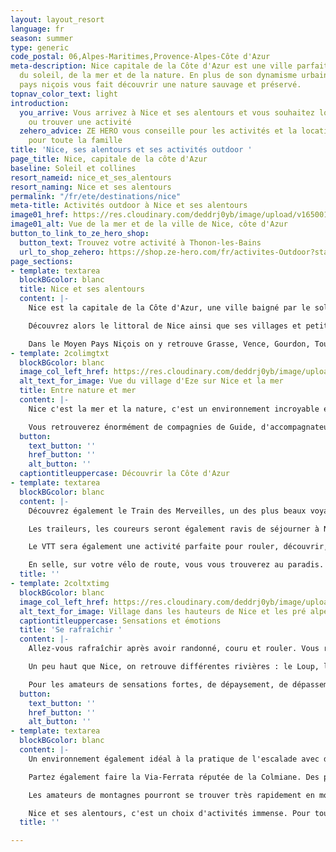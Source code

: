 ```yaml
---
layout: layout_resort
language: fr
season: summer
type: generic
code_postal: 06,Alpes-Maritimes,Provence-Alpes-Côte d'Azur
meta-description: Nice capitale de la Côte d'Azur est une ville parfaite profiter
  du soleil, de la mer et de la nature. En plus de son dynamisme urbain, l'arrière
  pays niçois vous fait découvrir une nature sauvage et préservé.
topnav_color_text: light
introduction:
  you_arrive: Vous arrivez à Nice et ses alentours et vous souhaitez louer du matériel
    ou trouver une activité
  zehero_advice: ZE HERO vous conseille pour les activités et la location des équipements
    pour toute la famille
title: 'Nice, ses alentours et ses activités outdoor '
page_title: Nice, capitale de la côte d'Azur
baseline: Soleil et collines
resort_nameid: nice_et_ses_alentours
resort_naming: Nice et ses alentours
permalink: "/fr/ete/destinations/nice"
meta-title: Activités outdoor à Nice et ses alentours
image01_href: https://res.cloudinary.com/deddrj0yb/image/upload/v1650013821/website/resorts/Nice/danilo-pantalena-5SUQiV-tS4c-unsplash.jpg
image01_alt: Vue de la mer et de la ville de Nice, côte d'Azur
button_to_link_to_ze_hero_shop:
  button_text: Trouvez votre activité à Thonon-les-Bains
  url_to_shop_zehero: https://shop.ze-hero.com/fr/activites-Outdoor?station=Alpes+Maritimes+%2806%29&calessonstype=all&catypegenderlistsummer=all&calessonsactivitytype=all&start-date=
page_sections:
- template: textarea
  blockBGcolor: blanc
  title: Nice et ses alentours
  content: |-
    Nice est la capitale de la Côte d'Azur, une ville baigné par le soleil, l'odeur salé de la mer, aux couleurs vives. Une ville dont le patrimoine culturelle et sa richesse d'histoire sont importants. Près de l'Italie, l'ambiance niçoise est démarqué par son caractère, sa situation géographique, sa beauté et sa nature. Avec ses plages de galets, sa mer, l'été nous farientons sur son littoral. On y goûte une socca en marchant dans ses ruelles et sa vieille ville. On y découvre ses alentours avec ses villages magnifiques comme Tende, Peillon, Eze, Vence, St Paul de Vence. On se promène dans sa nature incroyable et verte entre ses collines, ses pré-alpes et plus loin le massif du Mercantour. La situation géographique de Nice est incroyable. L'hiver vous pouvez skier la journée, arriver à 15h à Nice et faire un plongeon. L'été, quoi de mieux que de piquer une tête après avoir randonnée en montagne. Séjourner à Nice, c'est vivre au rythme de cette ville dynamique, gastronomique et belle mais aussi découvrir une nature variée entre mer et terre, plat et relief, verdure et paysages arides. On y sent la lavande sauvage, le thym, l'odeur des fleurs et de la mer.

    Découvrez alors le littoral de Nice ainsi que ses villages et petites villes à visiter tel que Saint Jean Cap Ferrat, Cap d'Ail, Antibes, Beaulier sur Mer et Villefranche sur mer mais également Menton.

    Dans le Moyen Pays Niçois on y retrouve Grasse, Vence, Gourdon, Tourrettes sur Loup, Gilette, Falicon et bien d'autres. Si vous décidez de prendre encore un peu plus de hauteur et de vous en aller dans le haut Pays Niçois, vous retrouvez le massif du Mercantour ainsi que ses stations de ski et ses villages tel qu’Isola, St Dalmas le Selvage, Rimplas, St Martin de Vésubie.
- template: 2colimgtxt
  blockBGcolor: blanc
  image_col_left_href: https://res.cloudinary.com/deddrj0yb/image/upload/v1650013810/website/resorts/Nice/ivan-zakharenko-non0cvWKEJw-unsplash.jpg
  alt_text_for_image: Vue du village d'Eze sur Nice et la mer
  title: Entre nature et mer
  content: |-
    Nice c'est la mer et la nature, c'est un environnement incroyable et diversifié et si peu d'espace. Vous retrouverez rarement cela en France, d'avoir des espaces aussi varié, préservé et magnifique dans une petite zone géographie. Séjournez à Nice et ses alentours, c'est randonner. Randonner est la meilleure activité pour découvrir des lieux, comprendre, apprendre et surtout elle est ouverte à tous. Vous allez avoir un choix énorme de circuit de randonnée. Si vous désirez rester proche du littoral, si vous désirez aller dans le moyen pays ou dans le haut pays. Il faudrait des années pour tous. Mais vous pouvez sélectionner les lieux qui vous intriguent le plus, les sommets qui vous plaisent le plus, les villages les plus authentiques, les terroirs les plus riches. Vous aurez le choix et vous retrouverez énormément de parcours et d'itinéraires tout près de Nice, au sein d'une nature verdoyante. Vous allez en quelques heures passer de la mer, à une végétation condenser et verte, puis dans les Pré-alpes on retrouve une terre plus aride et enfin dans le Haut Pays, des forêts de Mélèze et un massif rocailleux et sauvage. Les gorges de Daluis, tout comme l'Esterel, sont des massifs à part. Leurs terres ocres donnent des panoramas Américain et des grands espaces.

    Vous retrouverez énormément de compagnies de Guide, d'accompagnateurs de montagne afin d'avoir un professionnel vous faisant découvrir et comprendre ces différents lieux. Rien de mieux que de suivre une personne avec les explications sur l'environnement, un enrichissement personnel important.
  button:
    text_button: ''
    href_button: ''
    alt_button: ''
  captiontitleuppercase: Découvrir la Côte d'Azur
- template: textarea
  blockBGcolor: blanc
  content: |-
    Découvrez également le Train des Merveilles, un des plus beaux voyages en train du monde. En partant de Nice, vous allez sillonner les Alpes Maritimes et ses montagnes et découvrir des panoramas uniques sur la vallée du Paillon, de la Roya et de la Bévéra. Un train qui part de 0m d'altitude à Nice pour finir à 1000m à Tende. De là vous pourrez partir randonner dans ces lieux incroyables : la Vallée des Merveilles.

    Les traileurs, les coureurs seront également ravis de séjourner à Nice et dans ses alentours. Tout comme la randonnée, vous retrouverez tous ces différents parcours et sentiers afin de réaliser vos plus belles courses. Entre découverte des lieux et dépassement physique, vous aurez le choix. De nombreux événements importants sont également présents à Nice et dans ses alentours tel que la Prom'Classic, Nice-Cannes, l'UTMB Nice Côte d'Azur, l'UTCAM, l'Iron Man de Nice et de nombreux événements de vélo de route, de VTT mais également de ski ainsi que tous les spots nautiques.

    Le VTT sera également une activité parfaite pour rouler, découvrir, vibrer de sensations fortes entre l’arrière-pays niçois, la station d’Auron et d’autres lieux. Vous découvrirez de nombreux itinéraires de VTT et de VTT électrique afin d’en profiter pour toute la famille.

    En selle, sur votre vélo de route, vous vous trouverez au paradis. Ici, c'est énormément de circuits, de traversée, de cols de tour mais également de circuit sur plusieurs étapes qui vous attendent. Nice est connue par les cyclistes et on y trouve des parcours magiques, physique. Bref, il y en a pour tous les goûts et tous les niveaux.
  title: ''
- template: 2coltxtimg
  blockBGcolor: blanc
  image_col_left_href: https://res.cloudinary.com/deddrj0yb/image/upload/v1650013885/website/resorts/Nice/nico-bhlr-pUhcWVhekcw-unsplash.jpg
  alt_text_for_image: Village dans les hauteurs de Nice et les pré alpes d'Azur
  captiontitleuppercase: Sensations et émotions
  title: 'Se rafraîchir '
  content: |-
    Allez-vous rafraîchir après avoir randonné, couru et rouler. Vous retrouverez déjà un choix varié d’activité sur le littoral entre les balades de kayak et de paddle. Bien sûr, pour ceux qui aiment découvrir de nouveau lieux, vous pourrez plonger en bouteille. Sur le littoral, de nombreuses bases nautiques, vous permettront de louer du matériel tel que des kayaks et des paddles mais également vous emmener randonner, vous faire découvrir le E-foil. Un moyen parfait pour profiter de nombreuses activités, se baigner mais également découvrir un littoral et des paysages magnifiques.

    Un peu haut que Nice, on retrouve différentes rivières : le Loup, la Vésubie, la Tinée, la Siagne et la Roya. Qui dit rivière dit activité d'eau vive. Partez faire du canyoning, du rafting, de l'hydrospeed, du kayak et découvrez des lieux incroyables. Les canyonings de la Bollène, de Cramassouri, de la Roya sont très réputés en France et vous feront vivre des sensations fortes et une expérience inoubliable. Laissez-vous tenter et découvrez cette activité. Si vous êtes débutante, le canyoning c'est aussi la randonnée aquatique, qui demande beaucoup moins de matériel. Vous pourrez en faire par exemple à 40mn de Nice dans les gorges du loup au Bar sur Loup.

    Pour les amateurs de sensations fortes, de dépaysement, de dépassement physique, juste au-dessus de Nice, vous trouverez vos activités pour vous et pour tous.
  button:
    text_button: ''
    href_button: ''
    alt_button: ''
- template: textarea
  blockBGcolor: blanc
  content: |-
    Un environnement également idéal à la pratique de l'escalade avec de nombreux sites pour grimper. Dans les Préalpes et donc dans le moyen pays, vous y trouverez de sublimes voies pour tous les niveaux allant même jusqu'à du 9a parfois. Les Gorges du loup, le baou de St Jeannet, Bonson, Gréoliere et tellement d'autres sites, vous feront découvrir des lieux somptueux tout en grimpant.

    Partez également faire la Via-Ferrata réputée de la Colmiane. Des parcours pour tous les goûts avec parfois des passages vertigineux.

    Les amateurs de montagnes pourront se trouver très rapidement en montagne en partant de Nice. De là, l'alpinisme sera alors idéal dans un terrain montagnard comme celui du Mercantour avec ses nombreux sommets, ses arêtes, ses lacs et ses vues incroyables.

    Nice et ses alentours, c'est un choix d'activités immense. Pour tous les amoureux de la nature, il y a un large que ce soit dans la mer, dans les rivières, sur terre. C'est visiter, découvrir et se dépayser. C'est avoir des possibilités incroyables à disposition dans un rayon de 2h maximum de voiture. C'est profiter d'une nature riche et préservé, d'un dynamisme fort. Séjournez en famille, entre amis, en couple à Nice et dans ses environs, c'est profiter du soleil, d'activité sensationnel et de découverte. C'est se dépasser et se ressourcer.
  title: ''

---
```

